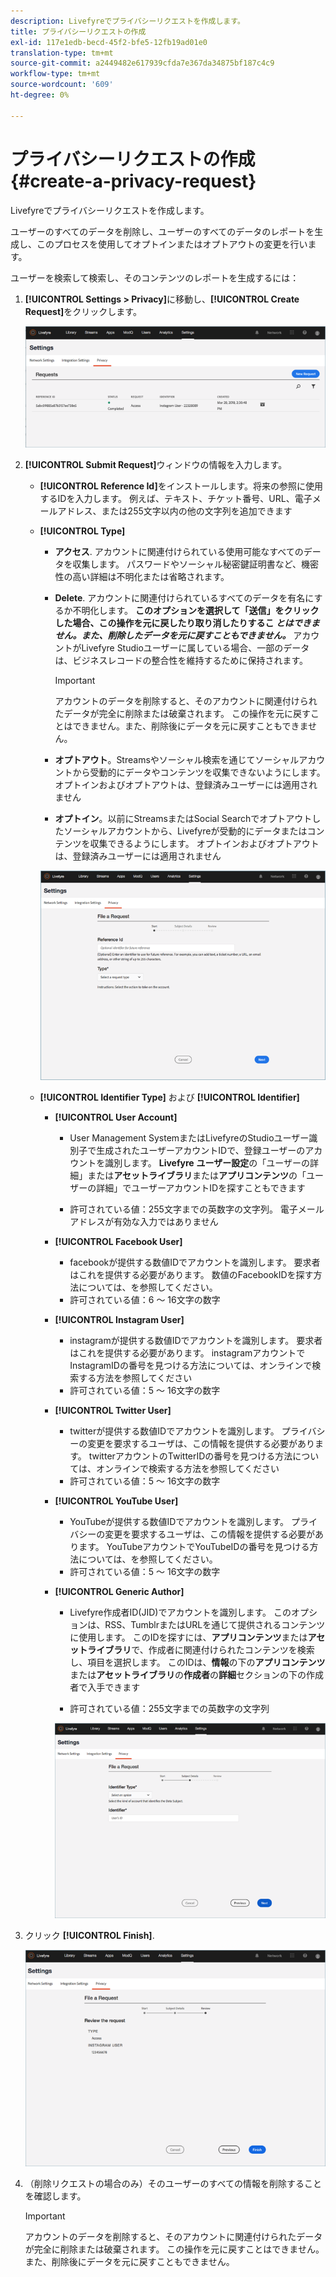 ```yaml
---
description: Livefyreでプライバシーリクエストを作成します。
title: プライバシーリクエストの作成
exl-id: 117e1edb-becd-45f2-bfe5-12fb19ad01e0
translation-type: tm+mt
source-git-commit: a2449482e617939cfda7e367da34875bf187c4c9
workflow-type: tm+mt
source-wordcount: '609'
ht-degree: 0%

---
```


# プライバシーリクエストの作成{#create-a-privacy-request}

Livefyreでプライバシーリクエストを作成します。

ユーザーのすべてのデータを削除し、ユーザーのすべてのデータのレポートを生成し、このプロセスを使用してオプトインまたはオプトアウトの変更を行います。

ユーザーを検索して検索し、そのコンテンツのレポートを生成するには：

1. **[!UICONTROL Settings > Privacy]**&#x200B;に移動し、**[!UICONTROL Create Request]**&#x200B;をクリックします。

   ![](assets/privacypage1.png)

1. **[!UICONTROL Submit Request]**&#x200B;ウィンドウの情報を入力します。

   * **[!UICONTROL Reference Id]**&#x200B;をインストールします。将来の参照に使用するIDを入力します。 例えば、テキスト、チケット番号、URL、電子メールアドレス、または255文字以内の他の文字列を追加できます
   * **[!UICONTROL Type]**

      * **アクセス**. アカウントに関連付けられている使用可能なすべてのデータを収集します。 パスワードやソーシャル秘密鍵証明書など、機密性の高い詳細は不明化または省略されます。

      * **Delete**. アカウントに関連付けられているすべてのデータを有名にするか不明化します。 **このオプションを選択して「送信」をクリックした場合、この操作を元に戻したり取り消したりするこ *とはできません。また、削除したデータを元に戻すこともできません。*** アカウントがLivefyre Studioユーザーに属している場合、一部のデータは、ビジネスレコードの整合性を維持するために保持されます。

         >[!IMPORTANT]
         >
         >アカウントのデータを削除すると、そのアカウントに関連付けられたデータが完全に削除または破棄されます。 この操作を元に戻すことはできません。また、削除後にデータを元に戻すこともできません。

      * **オプトアウト**。Streamsやソーシャル検索を通じてソーシャルアカウントから受動的にデータやコンテンツを収集できないようにします。 オプトインおよびオプトアウトは、登録済みユーザーには適用されません
      * **オプトイン**。以前にStreamsまたはSocial Searchでオプトアウトしたソーシャルアカウントから、Livefyreが受動的にデータまたはコンテンツを収集できるようにします。 オプトインおよびオプトアウトは、登録済みユーザーには適用されません

      ![](assets/privacypage2.png)

   * **[!UICONTROL Identifier Type]** および **[!UICONTROL Identifier]**

      * **[!UICONTROL User Account]**

         * User Management SystemまたはLivefyreのStudioユーザー識別子で生成されたユーザーアカウントIDで、登録ユーザーのアカウントを識別します。 **Livefyre** **ユーザー設定**&#x200B;の「ユーザーの詳細」または&#x200B;**アセットライブラリ**&#x200B;または&#x200B;**アプリコンテンツ**&#x200B;の「ユーザーの詳細」でユーザーアカウントIDを探すこともできます

         * 許可されている値：255文字までの英数字の文字列。 電子メールアドレスが有効な入力ではありません
      * **[!UICONTROL Facebook User]**

         * facebookが提供する数値IDでアカウントを識別します。 要求者はこれを提供する必要があります。 数値のFacebookIDを探す方法については、[](https://www.facebook.com/help/1397933243846983?helpref=faq_content)を参照してください。
         * 許可されている値：6 ～ 16文字の数字
      * **[!UICONTROL Instagram User]**

         * instagramが提供する数値IDでアカウントを識別します。 要求者はこれを提供する必要があります。 instagramアカウントでInstagramIDの番号を見つける方法については、オンラインで検索する方法を参照してください
         * 許可されている値：5 ～ 16文字の数字
      * **[!UICONTROL Twitter User]**

         * twitterが提供する数値IDでアカウントを識別します。 プライバシーの変更を要求するユーザは、この情報を提供する必要があります。 twitterアカウントのTwitterIDの番号を見つける方法については、オンラインで検索する方法を参照してください
         * 許可されている値：5 ～ 16文字の数字
      * **[!UICONTROL YouTube User]**

         * YouTubeが提供する数値IDでアカウントを識別します。 プライバシーの変更を要求するユーザは、この情報を提供する必要があります。 YouTubeアカウントでYouTubeIDの番号を見つける方法については、[](https://support.google.com/youtube/answer/3250431?hl=en)を参照してください。
         * 許可されている値：5 ～ 16文字の数字
      * **[!UICONTROL Generic Author]**

         * Livefyre作成者ID(JID)でアカウントを識別します。 このオプションは、RSS、TumblrまたはURLを通じて提供されるコンテンツに使用します。 このIDを探すには、**アプリコンテンツ**&#x200B;または&#x200B;**アセットライブラリ**&#x200B;で、作成者に関連付けられたコンテンツを検索し、項目を選択します。 このIDは、**情報**&#x200B;の下の&#x200B;**アプリコンテンツ**&#x200B;または&#x200B;**アセットライブラリ**&#x200B;の&#x200B;**作成者**&#x200B;の&#x200B;**詳細**&#x200B;セクションの下の作成者で入手できます

         * 許可されている値：255文字までの英数字の文字列

         ![](assets/privacypage3.png)








1. クリック **[!UICONTROL Finish]**.

   ![](assets/privacypage4.png)

1. （削除リクエストの場合のみ）そのユーザーのすべての情報を削除することを確認します。

   >[!IMPORTANT]
   >
   >アカウントのデータを削除すると、そのアカウントに関連付けられたデータが完全に削除または破棄されます。 この操作を元に戻すことはできません。また、削除後にデータを元に戻すこともできません。
